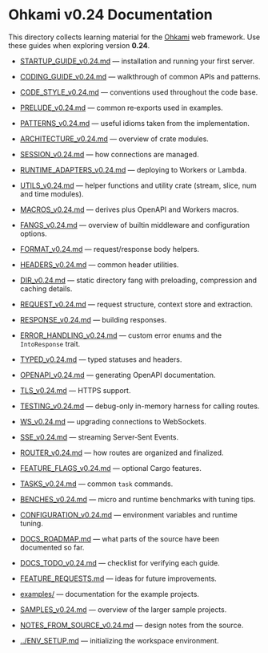 # Ohkami v0.24 Documentation

This directory collects learning material for the
[Ohkami](https://github.com/ohkami-rs/ohkami) web framework.
Use these guides when exploring version **0.24**.

- [STARTUP_GUIDE_v0.24.md](STARTUP_GUIDE_v0.24.md) — installation and running your first server.
- [CODING_GUIDE_v0.24.md](CODING_GUIDE_v0.24.md) — walkthrough of common APIs and patterns.
- [CODE_STYLE_v0.24.md](CODE_STYLE_v0.24.md) — conventions used throughout the code base.
- [PRELUDE_v0.24.md](PRELUDE_v0.24.md) — common re‑exports used in examples.
- [PATTERNS_v0.24.md](PATTERNS_v0.24.md) — useful idioms taken from the implementation.
- [ARCHITECTURE_v0.24.md](ARCHITECTURE_v0.24.md) — overview of crate modules.
- [SESSION_v0.24.md](SESSION_v0.24.md) — how connections are managed.
- [RUNTIME_ADAPTERS_v0.24.md](RUNTIME_ADAPTERS_v0.24.md) — deploying to Workers or Lambda.
- [UTILS_v0.24.md](UTILS_v0.24.md) — helper functions and utility crate (stream,
  slice, num and time modules).
- [MACROS_v0.24.md](MACROS_v0.24.md) — derives plus OpenAPI and Workers macros.
- [FANGS_v0.24.md](FANGS_v0.24.md) — overview of builtin middleware and
  configuration options.
- [FORMAT_v0.24.md](FORMAT_v0.24.md) — request/response body helpers.
- [HEADERS_v0.24.md](HEADERS_v0.24.md) — common header utilities.
- [DIR_v0.24.md](DIR_v0.24.md) — static directory fang with preloading,
  compression and caching details.
- [REQUEST_v0.24.md](REQUEST_v0.24.md) — request structure, context store and extraction.
- [RESPONSE_v0.24.md](RESPONSE_v0.24.md) — building responses.
- [ERROR_HANDLING_v0.24.md](ERROR_HANDLING_v0.24.md) — custom error enums and
  the `IntoResponse` trait.
- [TYPED_v0.24.md](TYPED_v0.24.md) — typed statuses and headers.
- [OPENAPI_v0.24.md](OPENAPI_v0.24.md) — generating OpenAPI documentation.
- [TLS_v0.24.md](TLS_v0.24.md) — HTTPS support.
- [TESTING_v0.24.md](TESTING_v0.24.md) — debug-only in-memory harness for calling routes.
- [WS_v0.24.md](WS_v0.24.md) — upgrading connections to WebSockets.
- [SSE_v0.24.md](SSE_v0.24.md) — streaming Server‑Sent Events.
- [ROUTER_v0.24.md](ROUTER_v0.24.md) — how routes are organized and finalized.
- [FEATURE_FLAGS_v0.24.md](FEATURE_FLAGS_v0.24.md) — optional Cargo features.
- [TASKS_v0.24.md](TASKS_v0.24.md) — common `task` commands.
- [BENCHES_v0.24.md](BENCHES_v0.24.md) — micro and runtime benchmarks with tuning tips.

- [CONFIGURATION_v0.24.md](CONFIGURATION_v0.24.md) — environment variables and runtime tuning.
- [DOCS_ROADMAP.md](DOCS_ROADMAP.md) — what parts of the source have been documented so far.
- [DOCS_TODO_v0.24.md](DOCS_TODO_v0.24.md) — checklist for verifying each guide.
- [FEATURE_REQUESTS.md](FEATURE_REQUESTS.md) — ideas for future improvements.
- [examples/](examples/README.md) — documentation for the example projects.
- [SAMPLES_v0.24.md](SAMPLES_v0.24.md) — overview of the larger sample projects.
- [NOTES_FROM_SOURCE_v0.24.md](NOTES_FROM_SOURCE_v0.24.md) — design notes from the source.
- [../ENV_SETUP.md](../ENV_SETUP.md) — initializing the workspace environment.
